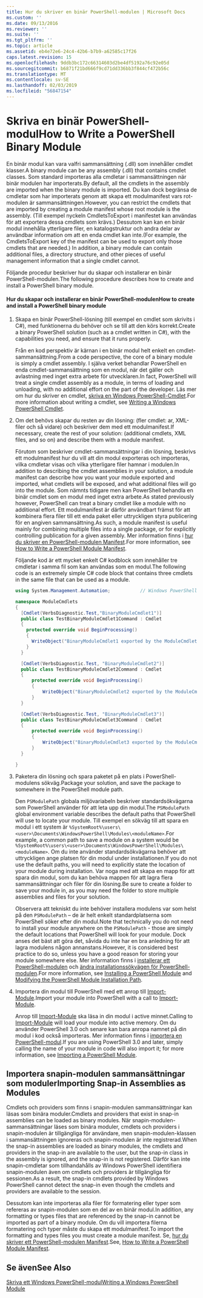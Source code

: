 ```yaml
---
title: Hur du skriver en binär PowerShell-modulen | Microsoft Docs
ms.custom: ''
ms.date: 09/13/2016
ms.reviewer: ''
ms.suite: ''
ms.tgt_pltfrm: ''
ms.topic: article
ms.assetid: eb4e72e6-24c4-42b6-b7b9-a62585c17f26
caps.latest.revision: 15
ms.openlocfilehash: 9ddb3bc172c66314603d2be4df5192a76c92e05d
ms.sourcegitcommit: b6871f21bd666f9cd71dd336bb3f844cf472b56c
ms.translationtype: MT
ms.contentlocale: sv-SE
ms.lasthandoff: 02/03/2019
ms.locfileid: "56847154"
---
```

# <a name="how-to-write-a-powershell-binary-module"></a><span data-ttu-id="796db-102">Skriva en binär PowerShell-modul</span><span class="sxs-lookup"><span data-stu-id="796db-102">How to Write a PowerShell Binary Module</span></span>

<span data-ttu-id="796db-103">En binär modul kan vara valfri sammansättning (.dll) som innehåller cmdlet klasser.</span><span class="sxs-lookup"><span data-stu-id="796db-103">A binary module can be any assembly (.dll) that contains cmdlet classes.</span></span> <span data-ttu-id="796db-104">Som standard importeras alla cmdletar i sammansättningen när binär modulen har importerats.</span><span class="sxs-lookup"><span data-stu-id="796db-104">By default, all the cmdlets in the assembly are imported when the binary module is imported.</span></span> <span data-ttu-id="796db-105">Du kan dock begränsa de cmdletar som har importerats genom att skapa ett modulmanifest vars rot-modulen är sammansättningen.</span><span class="sxs-lookup"><span data-stu-id="796db-105">However, you can restrict the cmdlets that are imported by creating a module manifest whose root module is the assembly.</span></span> <span data-ttu-id="796db-106">(Till exempel nyckeln CmdletsToExport i manifestet kan användas för att exportera dessa cmdlets som krävs.) Dessutom kan kan en binär modul innehålla ytterligare filer, en katalogstruktur och andra delar av användbar information om att en enda cmdlet kan inte.</span><span class="sxs-lookup"><span data-stu-id="796db-106">(For example, the CmdletsToExport key of the manifest can be used to export only those cmdlets that are needed.) In addition, a binary module can contain additional files, a directory structure, and other pieces of useful management information that a single cmdlet cannot.</span></span>

<span data-ttu-id="796db-107">Följande procedur beskriver hur du skapar och installerar en binär PowerShell-modulen.</span><span class="sxs-lookup"><span data-stu-id="796db-107">The following procedure describes how to create and install a PowerShell binary module.</span></span>

#### <a name="how-to-create-and-install-a-powershell-binary-module"></a><span data-ttu-id="796db-108">Hur du skapar och installerar en binär PowerShell-modulen</span><span class="sxs-lookup"><span data-stu-id="796db-108">How to create and install a PowerShell binary module</span></span>

1. <span data-ttu-id="796db-109">Skapa en binär PowerShell-lösning (till exempel en cmdlet som skrivits i C#), med funktionerna du behöver och se till att den körs korrekt.</span><span class="sxs-lookup"><span data-stu-id="796db-109">Create a binary PowerShell solution (such as a cmdlet written in C#), with the capabilities you need, and ensure that it runs properly.</span></span>

   <span data-ttu-id="796db-110">Från en kod perspektiv är kärnan i en binär modul helt enkelt en cmdlet-sammansättning.</span><span class="sxs-lookup"><span data-stu-id="796db-110">From a code perspective, the core of a binary module is simply a cmdlet assembly.</span></span> <span data-ttu-id="796db-111">I själva verket behandlar PowerShell en enda cmdlet-sammansättning som en modul, när det gäller och avlastning med inget extra arbete för utvecklaren.</span><span class="sxs-lookup"><span data-stu-id="796db-111">In fact, PowerShell will treat a single cmdlet assembly as a module, in terms of loading and unloading, with no additional effort on the part of the developer.</span></span> <span data-ttu-id="796db-112">Läs mer om hur du skriver en cmdlet, [skriva en Windows PowerShell-Cmdlet](../cmdlet/writing-a-windows-powershell-cmdlet.md).</span><span class="sxs-lookup"><span data-stu-id="796db-112">For more information about writing a cmdlet, see [Writing a Windows PowerShell Cmdlet](../cmdlet/writing-a-windows-powershell-cmdlet.md).</span></span>

2. <span data-ttu-id="796db-113">Om det behövs skapar du resten av din lösning: (fler cmdlet: ar, XML-filer och så vidare) och beskriver dem med ett modulmanifest.</span><span class="sxs-lookup"><span data-stu-id="796db-113">If necessary, create the rest of your solution: (additional cmdlets, XML files, and so on) and describe them with a module manifest.</span></span>

   <span data-ttu-id="796db-114">Förutom som beskriver cmdlet-sammansättningar i din lösning, beskrivs ett modulmanifest hur du vill att din modul exporteras och importeras, vilka cmdletar visas och vilka ytterligare filer hamnar i modulen.</span><span class="sxs-lookup"><span data-stu-id="796db-114">In addition to describing the cmdlet assemblies in your solution, a module manifest can describe how you want your module exported and imported, what cmdlets will be exposed, and what additional files will go into the module.</span></span> <span data-ttu-id="796db-115">Som nämnts tidigare men kan PowerShell behandla en binär cmdlet som en modul med inget extra arbete.</span><span class="sxs-lookup"><span data-stu-id="796db-115">As stated previously however, PowerShell can treat a binary cmdlet like a module with no additional effort.</span></span> <span data-ttu-id="796db-116">Ett modulmanifest är därför användbart främst för att kombinera flera filer till ett enda paket eller uttryckligen styra publicering för en angiven sammansättning.</span><span class="sxs-lookup"><span data-stu-id="796db-116">As such, a module manifest is useful mainly for combining multiple files into a single package, or for explicitly controlling publication for a given assembly.</span></span> <span data-ttu-id="796db-117">Mer information finns i [hur du skriver en PowerShell-modulen Manifest](http://msdn.microsoft.com/en-us/abe4c24b-e64e-4a61-81d5-18c4fceba0b6).</span><span class="sxs-lookup"><span data-stu-id="796db-117">For more information, see [How to Write a PowerShell Module Manifest](http://msdn.microsoft.com/en-us/abe4c24b-e64e-4a61-81d5-18c4fceba0b6).</span></span>

   <span data-ttu-id="796db-118">Följande kod är ett mycket enkelt C# kodblock som innehåller tre cmdletar i samma fil som kan användas som en modul.</span><span class="sxs-lookup"><span data-stu-id="796db-118">The following code is an extremely simple C# code block that contains three cmdlets in the same file that can be used as a module.</span></span>

   ```csharp
   using System.Management.Automation;           // Windows PowerShell namespace.

   namespace ModuleCmdlets
   {
     [Cmdlet(VerbsDiagnostic.Test,"BinaryModuleCmdlet1")]
     public class TestBinaryModuleCmdlet1Command : Cmdlet
     {
       protected override void BeginProcessing()
       {
         WriteObject("BinaryModuleCmdlet1 exported by the ModuleCmdlets module.");
       }
     }

     [Cmdlet(VerbsDiagnostic.Test, "BinaryModuleCmdlet2")]
     public class TestBinaryModuleCmdlet2Command : Cmdlet
     {
         protected override void BeginProcessing()
         {
             WriteObject("BinaryModuleCmdlet2 exported by the ModuleCmdlets module.");
         }
     }

     [Cmdlet(VerbsDiagnostic.Test, "BinaryModuleCmdlet3")]
     public class TestBinaryModuleCmdlet3Command : Cmdlet
     {
         protected override void BeginProcessing()
         {
             WriteObject("BinaryModuleCmdlet3 exported by the ModuleCmdlets module.");
         }
     }

   }
   ```

3. <span data-ttu-id="796db-119">Paketera din lösning och spara paketet på en plats i PowerShell-modulens sökväg.</span><span class="sxs-lookup"><span data-stu-id="796db-119">Package your solution, and save the package to somewhere in the PowerShell module path.</span></span>

   <span data-ttu-id="796db-120">Den `PSModulePath` globala miljövariabeln beskriver standardsökvägarna som PowerShell använder för att leta upp din modul.</span><span class="sxs-lookup"><span data-stu-id="796db-120">The `PSModulePath` global environment variable describes the default paths that PowerShell will use to locate your module.</span></span> <span data-ttu-id="796db-121">Till exempel en sökväg till att spara en modul i ett system är `%SystemRoot%\users\<user>\Documents\WindowsPowerShell\Modules\<moduleName>`.</span><span class="sxs-lookup"><span data-stu-id="796db-121">For example, a common path to save a module on a system would be `%SystemRoot%\users\<user>\Documents\WindowsPowerShell\Modules\<moduleName>`.</span></span> <span data-ttu-id="796db-122">Om du inte använder standardsökvägarna behöver att uttryckligen ange platsen för din modul under installationen.</span><span class="sxs-lookup"><span data-stu-id="796db-122">If you do not use the default paths, you will need to explicitly state the location of your module during installation.</span></span> <span data-ttu-id="796db-123">Var noga med att skapa en mapp för att spara din modul, som du kan behöva mappen för att lagra flera sammansättningar och filer för din lösning.</span><span class="sxs-lookup"><span data-stu-id="796db-123">Be sure to create a folder to save your module in, as you may need the folder to store multiple assemblies and files for your solution.</span></span>

   <span data-ttu-id="796db-124">Observera att tekniskt du inte behöver installera modulens var som helst på den `PSModulePath` – de är helt enkelt standardplatserna som PowerShell söker efter din modul.</span><span class="sxs-lookup"><span data-stu-id="796db-124">Note that technically you do not need to install your module anywhere on the `PSModulePath` - those are simply the default locations that PowerShell will look for your module.</span></span> <span data-ttu-id="796db-125">Dock anses det bäst att göra det, såvida du inte har en bra anledning för att lagra modulens någon annanstans.</span><span class="sxs-lookup"><span data-stu-id="796db-125">However, it is considered best practice to do so, unless you have a good reason for storing your module somewhere else.</span></span> <span data-ttu-id="796db-126">Mer information finns i [installerar ett PowerShell-modulen](./installing-a-powershell-module.md) och [ändra installationssökvägen för PowerShell-modulen](./modifying-the-psmodulepath-installation-path.md).</span><span class="sxs-lookup"><span data-stu-id="796db-126">For more information, see [Installing a PowerShell Module](./installing-a-powershell-module.md) and [Modifying the PowerShell Module Installation Path](./modifying-the-psmodulepath-installation-path.md).</span></span>

4. <span data-ttu-id="796db-127">Importera din modul till PowerShell med ett anrop till [Import-Module](/powershell/module/Microsoft.PowerShell.Core/Import-Module).</span><span class="sxs-lookup"><span data-stu-id="796db-127">Import your module into PowerShell with a call to [Import-Module](/powershell/module/Microsoft.PowerShell.Core/Import-Module).</span></span>

   <span data-ttu-id="796db-128">Anrop till [Import-Module](/powershell/module/Microsoft.PowerShell.Core/Import-Module) ska läsa in din modul i active minnet.</span><span class="sxs-lookup"><span data-stu-id="796db-128">Calling to [Import-Module](/powershell/module/Microsoft.PowerShell.Core/Import-Module) will load your module into active memory.</span></span> <span data-ttu-id="796db-129">Om du använder PowerShell 3.0 och senare kan bara anropa namnet på din modul i kod också importeras. Mer information finns i [importera en PowerShell-modul](./importing-a-powershell-module.md).</span><span class="sxs-lookup"><span data-stu-id="796db-129">If you are using PowerShell 3.0 and later, simply calling the name of your module in code will also import it; for more information, see [Importing a PowerShell Module](./importing-a-powershell-module.md).</span></span>

## <a name="importing-snap-in-assemblies-as-modules"></a><span data-ttu-id="796db-130">Importera snapin-modulen sammansättningar som moduler</span><span class="sxs-lookup"><span data-stu-id="796db-130">Importing Snap-in Assemblies as Modules</span></span>

<span data-ttu-id="796db-131">Cmdlets och providers som finns i snapin-modulen sammansättningar kan läsas som binära moduler.</span><span class="sxs-lookup"><span data-stu-id="796db-131">Cmdlets and providers that exist in snap-in assemblies can be loaded as binary modules.</span></span> <span data-ttu-id="796db-132">När snapin-modulen-sammansättningar läses som binära moduler, cmdlets och providers i snapin-modulen är tillgängliga för användare, men snapin-modulen-klassen i sammansättningen ignoreras och snapin-modulen är inte registrerad.</span><span class="sxs-lookup"><span data-stu-id="796db-132">When the snap-in assemblies are loaded as binary modules, the cmdlets and providers in the snap-in are available to the user, but the snap-in class in the assembly is ignored, and the snap-in is not registered.</span></span> <span data-ttu-id="796db-133">Därför kan inte snapin-cmdletar som tillhandahålls av Windows PowerShell identifiera snapin-modulen även om cmdlets och providers är tillgängliga för sessionen.</span><span class="sxs-lookup"><span data-stu-id="796db-133">As a result, the snap-in cmdlets provided by Windows PowerShell cannot detect the snap-in even though the cmdlets and providers are available to the session.</span></span>

<span data-ttu-id="796db-134">Dessutom kan inte importeras alla filer för formatering eller typer som refereras av snapin-modulen som en del av en binär modul.</span><span class="sxs-lookup"><span data-stu-id="796db-134">In addition, any formatting or types files that are referenced by the snap-in cannot be imported as part of a binary module.</span></span> <span data-ttu-id="796db-135">Om du vill importera filerna formatering och typer måste du skapa ett modulmanifest.</span><span class="sxs-lookup"><span data-stu-id="796db-135">To import the formatting and types files you must create a module manifest.</span></span> <span data-ttu-id="796db-136">Se, [hur du skriver ett PowerShell-modulen Manifest](http://msdn.microsoft.com/en-us/abe4c24b-e64e-4a61-81d5-18c4fceba0b6).</span><span class="sxs-lookup"><span data-stu-id="796db-136">See, [How to Write a PowerShell Module Manifest](http://msdn.microsoft.com/en-us/abe4c24b-e64e-4a61-81d5-18c4fceba0b6).</span></span>

## <a name="see-also"></a><span data-ttu-id="796db-137">Se även</span><span class="sxs-lookup"><span data-stu-id="796db-137">See Also</span></span>

[<span data-ttu-id="796db-138">Skriva ett Windows PowerShell-modul</span><span class="sxs-lookup"><span data-stu-id="796db-138">Writing a Windows PowerShell Module</span></span>](./writing-a-windows-powershell-module.md)
